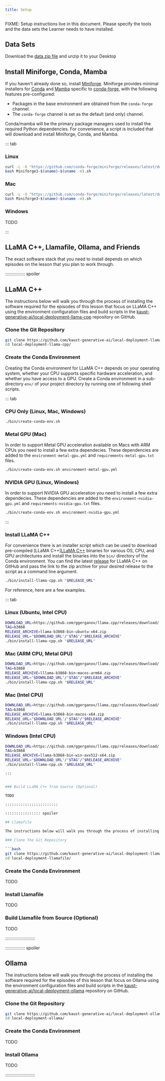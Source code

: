 ```yaml
---
title: Setup
---
```


FIXME: Setup instructions live in this document. Please specify the tools and
the data sets the Learner needs to have installed.

## Data Sets

<!--
FIXME: place any data you want learners to use in `episodes/data` and then use
       a relative link ( [data zip file](data/lesson-data.zip) ) to provide a
       link to it, replacing the example.com link.
-->
Download the [data zip file](https://example.com/FIXME) and unzip it to your Desktop

## Install Miniforge, Conda, Mamba

If you haven't already done so, install [Miniforge](https://github.com/conda-forge/miniforge). Miniforge provides minimal installers for [Conda](https://conda.io/) and [Mamba](https://github.com/mamba-org/mamba) specific to [conda-forge](https://conda-forge.org/), with the following features pre-configured:

   * Packages in the base environment are obtained from the `conda-forge` channel.
   * The `conda-forge` channel is set as the default (and only) channel.

Conda/mamba will be the primary package managers used to install the required Python dependencies. For convenience, a script is included that will download and install Miniforge, Conda, and Mamba.

::: tab

### Linux

```bash
curl -L -O "https://github.com/conda-forge/miniforge/releases/latest/download/Miniforge3-$(uname)-$(uname -m).sh"
bash Miniforge3-$(uname)-$(uname -m).sh
```

### Mac

```bash
curl -L -O "https://github.com/conda-forge/miniforge/releases/latest/download/Miniforge3-$(uname)-$(uname -m).sh"
bash Miniforge3-$(uname)-$(uname -m).sh
```
### Windows

TODO

:::

## LLaMA C++, Llamafile, Ollama, and Friends

The exact software stack that you need to install depends on which episodes on the lesson that you plan to work through.

:::::::::::::::: spoiler

## LLaMA C++

The instructions below will walk you through the process of installing the software required for the episodes of this lesson that focus on LLaMA C++ using the environment configuration files and build scripts in the [kaust-generative-ai/local-deployment-llama-cpp](https://github.com/kaust-generative-ai/local-deployment-llama-cpp) repository on GitHub.

### Clone the Git Repository

```bash
git clone https://github.com/kaust-generative-ai/local-deployment-llama-cpp.git
cd local-deployment-llama-cpp/
```

### Create the Conda Environment

Creating the Conda environment for LLaMA C++ depends on your operating system, whether your CPU supports specific hardware acceleration, and whether you have access to a GPU. Create a Conda environment in a sub-directory `env/` of your project directory by running one of following shell scripts.

::: tab

### CPU Only (Linux, Mac, Windows)

```bash
./bin/create-conda-env.sh
```

### Metal GPU (Mac)

In order to support Metal GPU acceleration available on Macs with ARM CPUs you need to install a few extra dependecies. These dependencies are added to the  `environment-metal-gpu.yml` and `requirements-metal-gpu.txt` files.

```bash
./bin/create-conda-env.sh environment-metal-gpu.yml
```

### NVIDIA GPU (Linux, Windows)

In order to support NVIDIA GPU acceleration you need to install a few extra dependecies. These dependencies are added to the `environment-nvidia-gpu.yml` and `requirements-nvidia-gpu.txt` files.

```bash
./bin/create-conda-env.sh environment-nvidia-gpu.yml
```

:::

### Install LLaMA C++

For convenience there is an installer script which can be used to download pre-compiled [LLaMA C++][LLaMA C++](https://github.com/ggerganov/llama.cpp) binaries for various OS, CPU, and GPU architectures and install the binaries into the `bin/` directory of the Conda environment. You can find the latest [release](https://github.com/ggerganov/llama.cpp/releases) for LLaMA C++ on GitHub and pass the link to the zip archive for your desired release to the script as a command line argument.

```bash
./bin/install-llama-cpp.sh "$RELEASE_URL"
```

For reference, here are a few examples.

::: tab

### Linux (Ubuntu, Intel CPU)

```bash
DOWNLOAD_URL=https://github.com/ggerganov/llama.cpp/releases/download/
TAG=b3868
RELEASE_ARCHIVE=llama-b3868-bin-ubuntu-x64.zip
RELEASE_URL="$DOWNLOAD_URL"/"$TAG"/"$RELEASE_ARCHIVE"
./bin/install-llama-cpp.sh "$RELEASE_URL"
```

### Mac (ARM CPU, Metal GPU)

```bash
DOWNLOAD_URL=https://github.com/ggerganov/llama.cpp/releases/download/
TAG=b3868
RELEASE_ARCHIVE=lllama-b3868-bin-macos-arm64.zip
RELEASE_URL="$DOWNLOAD_URL"/"$TAG"/"$RELEASE_ARCHIVE"
./bin/install-llama-cpp.sh "$RELEASE_URL"
```

### Mac (Intel CPU)

```bash
DOWNLOAD_URL=https://github.com/ggerganov/llama.cpp/releases/download/
TAG=b3868
RELEASE_ARCHIVE=llama-b3868-bin-macos-x64.zip
RELEASE_URL="$DOWNLOAD_URL"/"$TAG"/"$RELEASE_ARCHIVE"
./bin/install-llama-cpp.sh "$RELEASE_URL"
```

### Windows (Intel CPU)

```bash
DOWNLOAD_URL=https://github.com/ggerganov/llama.cpp/releases/download/
TAG=b3868
RELEASE_ARCHIVE=llama-b3868-bin-win-avx512-x64.zip
RELEASE_URL="$DOWNLOAD_URL"/"$TAG"/"$RELEASE_ARCHIVE"
./bin/install-llama-cpp.sh "$RELEASE_URL"

:::


### Build LLaMA C++ from Source (Optional)

TODO

::::::::::::::::::::::::

:::::::::::::::: spoiler

## Llamafile

The instructions below will walk you through the process of installing the software required for the episodes of this lesson that focus on Llamafile using the environment configuration files and build scripts in the [kaust-generative-ai/local-deployment-llamafile](https://github.com/kaust-generative-ai/local-deployment-llamafile) repository on GitHub.

### Clone the Git Repository

```bash
git clone https://github.com/kaust-generative-ai/local-deployment-llamafile.git
cd local-deployment-llamafile/
```

### Create the Conda Environment

TODO

### Install Llamafile

TODO

### Build Llamafile from Source (Optional)

TODO

::::::::::::::::::::::::

:::::::::::::::: spoiler

## Ollama

The instructions below will walk you through the process of installing the software required for the episodes of this lesson that focus on Ollama using the environment configuration files and build scripts in the [kaust-generative-ai/local-deployment-ollama](https://github.com/kaust-generative-ai/local-deployment-ollama) repository on GitHub.

### Clone the Git Repository

```bash
git clone https://github.com/kaust-generative-ai/local-deployment-ollama.git
cd local-deployment-ollama/
```

### Create the Conda Environment

TODO

### Install Ollama

TODO

::::::::::::::::::::::::
